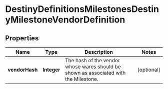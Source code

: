 
# DestinyDefinitionsMilestonesDestinyMilestoneVendorDefinition

## Properties
Name | Type | Description | Notes
------------ | ------------- | ------------- | -------------
**vendorHash** | **Integer** | The hash of the vendor whose wares should be shown as associated with the Milestone. |  [optional]



